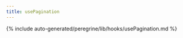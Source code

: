 ```yaml
---
title: usePagination
---
```


<!--
The reference doc content is generated automatically from the source code.
To update this section, update the doc blocks in the source code
-->

{% include auto-generated/peregrine/lib/hooks/usePagination.md %}

